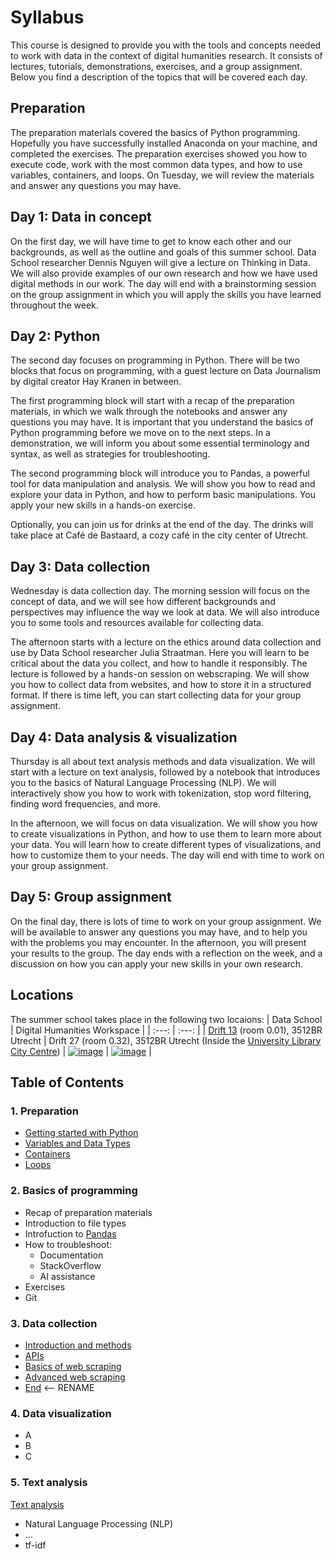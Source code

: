 # Syllabus

This course is designed to provide you with the tools and concepts needed to work with data in the context of digital humanities research. It consists of lectures, tutorials, demonstrations, exercises, and a group assignment. Below you find a description of the topics that will be covered each day.

## Preparation 
The preparation materials covered the basics of Python programming. Hopefully you have successfully installed Anaconda on your machine, and completed the exercises. The preparation exercises showed you how to execute code, work with the most common data types, and how to use variables, containers, and loops. On Tuesday, we will review the materials and answer any questions you may have. 

## Day 1: Data in concept
On the first day, we will have time to get to know each other and our backgrounds, as well as the outline and goals of this summer school. Data School researcher Dennis Nguyen will give a lecture on Thinking in Data. We will also provide examples of our own research and how we have used digital methods in our work. The day will end with a brainstorming session on the group assignment in which you will apply the skills you have learned throughout the week. 

## Day 2: Python
The second day focuses on programming in Python. There will be two blocks that focus on programming, with a guest lecture on Data Journalism by digital creator Hay Kranen in between.

The first programming block will start with a recap of the preparation materials, in which we walk through the notebooks and answer any questions you may have. It is important that you understand the basics of Python programming before we move on to the next steps. In a demonstration, we will inform you about some essential terminology and syntax, as well as strategies for troubleshooting.  

The second programming block will introduce you to Pandas, a powerful tool for data manipulation and analysis. We will show you how to read and explore your data in Python, and how to perform basic manipulations. You apply your new skills in a hands-on exercise.  

Optionally, you can join us for drinks at the end of the day. The drinks will take place at Café de Bastaard, a cozy café in the city center of Utrecht. 

## Day 3: Data collection
Wednesday is data collection day. The morning session will focus on the concept of data, and we will see how different backgrounds and perspectives may influence the way we look at data. We will also introduce you to some tools and resources available for collecting data.

The afternoon starts with a lecture on the ethics around data collection and use by Data School researcher Julia Straatman. Here you will learn to be critical about the data you collect, and how to handle it responsibly. The lecture is followed by a hands-on session on webscraping. We will show you how to collect data from websites, and how to store it in a structured format. If there is time left, you can start collecting data for your group assignment.

## Day 4: Data analysis & visualization
Thursday is all about text analysis methods and data visualization. We will start with a lecture on text analysis, followed by a notebook that introduces you to the basics of Natural Language Processing (NLP). We will interactively show you how to work with tokenization, stop word filtering, finding word frequencies, and more. 

In the afternoon, we will focus on data visualization. We will show you how to create visualizations in Python, and how to use them to learn more about your data. You will learn how to create different types of visualizations, and how to customize them to your needs. The day will end with time to work on your group assignment. 

## Day 5: Group assignment
On the final day, there is lots of time to work on your group assignment. We will be available to answer any questions you may have, and to help you with the problems you may encounter. In the afternoon, you will present your results to the group. The day ends with a reflection on the week, and a discussion on how you can apply your new skills in your own research. 

## Locations
The summer school takes place in the following two locaions:
| Data School | Digital Humanities Workspace | 
| :---: | :---: |
| [Drift 13](https://www.uu.nl/en/drift-13) (room 0.01), 3512BR Utrecht | Drift 27 (room 0.32), 3512BR Utrecht (Inside the [University Library City Centre](https://www.uu.nl/en/university-library/practical-information/locations/university-library-city-centre)) 
| [![image](https://github.com/user-attachments/assets/fdeaae79-8c1b-4a00-bf5c-6c30ae40332a)](https://www.openstreetmap.org/node/8040591365) | [![image](https://github.com/user-attachments/assets/9d5aa05a-5942-4af3-8c2c-6ab1c2cb25d0)](https://www.openstreetmap.org/node/11613100737) | 


## Table of Contents

### 1. Preparation
- [Getting started with Python](code/01_preparation/1a_getting_started.ipynb)
- [Variables and Data Types](code/01_preparation/1b_variables_types.ipynb)
- [Containers](code/01_preparation/1c_containers.ipynb)
- [Loops](code/01_preparation/1d_loops.ipynb)

### 2. Basics of programming
  - Recap of preparation materials 
  - Introduction to file types
  - Introfuction to [Pandas](https://github.com/CentreForDigitalHumanities/Summer-School-2024/blob/main/code/day_2/2a_pandas.ipynb)
  - How to troubleshoot: 
    -  Documentation
    -  StackOverflow
    -  AI assistance
  - Exercises 
  -  Git
### 3. Data collection
  - [Introduction and methods](code/03_data_collection/3a_introduction_and_methods.ipynb)
  - [APIs](code/03_data_collection/3b_apis.ipynb)
  - [Basics of web scraping](code/03_data_collection/3c_basics.ipynb)
  - [Advanced web scraping](code/03_data_collection/3d_advanced.ipynb)
  - [End](code/03_data_collection/3f_end.ipynb) <-- RENAME
### 4. Data visualization
  - A
  - B
  - C
### 5. Text analysis
[Text analysis](https://github.com/CentreForDigitalHumanities/Summer-School-2024/blob/main/docs/outline/text_analysis.ipynb)
  - Natural Language Processing (NLP)
  - ...
  - tf-idf
